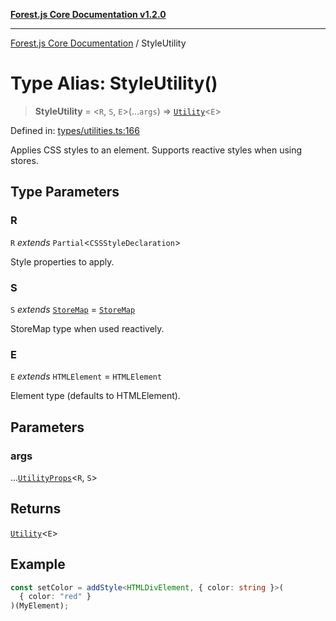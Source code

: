 [**Forest.js Core Documentation v1.2.0**](../README.md)

***

[Forest.js Core Documentation](../README.md) / StyleUtility

# Type Alias: StyleUtility()

> **StyleUtility** = \<`R`, `S`, `E`\>(...`args`) => [`Utility`](Utility.md)\<`E`\>

Defined in: [types/utilities.ts:166](https://github.com/GrangbelrLurain/forest-js/blob/3b9f0f1236af55b74c90cc45f6935444ec94c11b/packages/core/src/types/utilities.ts#L166)

Applies CSS styles to an element.
Supports reactive styles when using stores.

## Type Parameters

### R

`R` *extends* `Partial`\<`CSSStyleDeclaration`\>

Style properties to apply.

### S

`S` *extends* [`StoreMap`](StoreMap.md) = [`StoreMap`](StoreMap.md)

StoreMap type when used reactively.

### E

`E` *extends* `HTMLElement` = `HTMLElement`

Element type (defaults to HTMLElement).

## Parameters

### args

...[`UtilityProps`](UtilityProps.md)\<`R`, `S`\>

## Returns

[`Utility`](Utility.md)\<`E`\>

## Example

```ts
const setColor = addStyle<HTMLDivElement, { color: string }>(
  { color: "red" }
)(MyElement);
```
